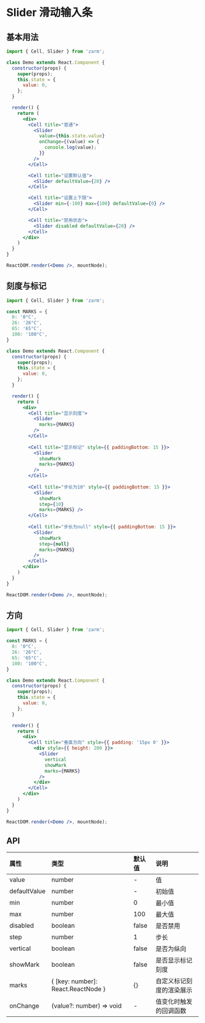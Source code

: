# Slider 滑动输入条



## 基本用法
```jsx
import { Cell, Slider } from 'zarm';

class Demo extends React.Component {
  constructor(props) {
    super(props);
    this.state = {
      value: 0,
    };
  }

  render() {
    return (
      <div>
        <Cell title="普通">
          <Slider
            value={this.state.value}
            onChange={(value) => {
              console.log(value);
            }}
          />
        </Cell>

        <Cell title="设置默认值">
          <Slider defaultValue={20} />
        </Cell>

        <Cell title="设置上下限">
          <Slider min={-100} max={100} defaultValue={0} />
        </Cell>

        <Cell title="禁用状态">
          <Slider disabled defaultValue={20} />
        </Cell>
      </div>
    )
  }
}

ReactDOM.render(<Demo />, mountNode);
```

## 刻度与标记
```jsx
import { Cell, Slider } from 'zarm';

const MARKS = {
  0: '0°C',
  26: '26°C',
  65: '65°C',
  100: '100°C',
}

class Demo extends React.Component {
  constructor(props) {
    super(props);
    this.state = {
      value: 0,
    };
  }

  render() {
    return (
      <div>
        <Cell title="显示刻度">
          <Slider 
            marks={MARKS} 
          />
        </Cell>
        
        <Cell title="显示标记" style={{ paddingBottom: 15 }}>
          <Slider
            showMark 
            marks={MARKS} 
          />
        </Cell>
        
        <Cell title="步长为10" style={{ paddingBottom: 15 }}>
          <Slider
            showMark 
            step={10}
            marks={MARKS} />
        </Cell>
        
        <Cell title="步长为null" style={{ paddingBottom: 15 }}>
          <Slider
            showMark
            step={null}
            marks={MARKS} 
          />
        </Cell>
      </div>
    )
  }
}

ReactDOM.render(<Demo />, mountNode);
```



## 方向
```jsx
import { Cell, Slider } from 'zarm';

const MARKS = {
  0: '0°C',
  26: '26°C',
  65: '65°C',
  100: '100°C',
}

class Demo extends React.Component {
  constructor(props) {
    super(props);
    this.state = {
      value: 0,
    };
  }

  render() {
    return (
      <div>
        <Cell title="垂直方向" style={{ padding: '15px 0' }}>
          <div style={{ height: 200 }}>
            <Slider
              vertical
              showMark
              marks={MARKS}
            />
          </div>
        </Cell>
      </div>
    )
  }
}

ReactDOM.render(<Demo />, mountNode);
```



## API

| 属性 | 类型 | 默认值 | 说明 |
| :--- | :--- | :--- | :--- |
| value | number | - | 值 |
| defaultValue | number | - | 初始值 |
| min | number | 0 | 最小值 |
| max | number | 100 | 最大值 |
| disabled | boolean | false | 是否禁用 |
| step | number | 1 | 步长 |
| vertical | boolean | false | 是否为纵向 |
| showMark | boolean | false | 是否显示标记刻度 |
| marks | { [key: number]: React.ReactNode } | {} | 自定义标记刻度的渲染展示 |
| onChange | (value?: number) => void | - | 值变化时触发的回调函数 |
